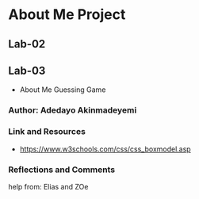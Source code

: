 # About Me Project

## Lab-02

## Lab-03
- About Me Guessing Game

### Author: Adedayo Akinmadeyemi

### Link and Resources 
- https://www.w3schools.com/css/css_boxmodel.asp

### Reflections and Comments
help from: Elias and ZOe